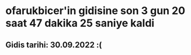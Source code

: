 # ofarukbicer'in gidisine son 3 gun 20 saat 47 dakika 25 saniye kaldi

## Gidis tarihi: 30.09.2022 :(